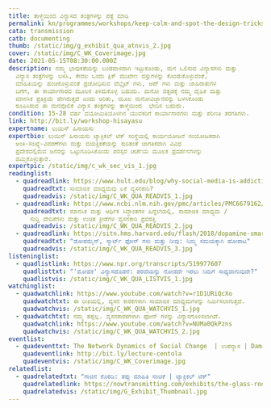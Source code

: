 ```yaml
---
title: ತಾಳ್ಮೆಯಿಂದ ವಿನ್ಯಾಸದ ತಂತ್ರಗಳನ್ನು ಪತ್ತೆ ಮಾಡಿ
permalink: kn/programmes/workshops/keep-calm-and-spot-the-design-tricks/
cata: transmission
catb: documenting
thumb: /static/img/g_exhibit_qua_atnvis_2.jpg
cover: /static/img/C_WK_Coverimage.jpg
date: 2021-05-15T08:30:00.000Z
description: ನಮ್ಮ ಭಾವುಕತೆಯನ್ನು ಬಂಡವಾಳವಾಗಿ ಇಟ್ಟುಕೊಂಡು, ಮನ ಒಲಿಸುವ ವಿನ್ಯಾಸಗಳು ಮತ್ತು
  ವಿನ್ಯಾಸ ತಂತ್ರಗಳನ್ನು ಬಳಸಿ, ಕೇವಲ ಒಂದು ಕ್ಲಿಕ್‌ ಮುಖೇಣ ವಸ್ತುಗಳನ್ನು ಕೊಂಡುಕೊಳ್ಳುವಂತೆ,
  ಮಾಹಿತಿಯನ್ನು ಹಂಚಿಕೊಳ್ಳುವಂತೆ ಪ್ರಚೋಧಿಸುವ ವೆಬ್ಸೈಟ್‌ ಗಳು, ಆಪ್‌ ಗಳು ಮತ್ತು ಜಾಹಿರಾತುಗಳ
  ಬಗೆಗೆ, ಈ ಕಾರ್ಯಾಗಾರದ ಮೂಲಕ ತಿಳಿದುಕೊಳ್ಳ ಬಹುದು. ಮನೋ ವತ್ತಡಕ್ಕೆ ನಮ್ಮ ದೈಹಿಕ ಮತ್ತು
  ಮಾನಸಿಕ ಪ್ರತಿಕ್ರಿಯೆ ಹೇಗಿರುತ್ತದೆ ಎಂದು ಅರಿತು, ಮೂಲ ಮನೋವಿಜ್ಞಾನವನ್ನು ಬಳಸಿಕೊಂಡು 
  ರೂಪಿಸಿರುವ ಈ ಮನವೊಲಿಕೆ ವಿನ್ಯಾಸ ತಂತ್ರಗಳನ್ನು ತಾಳ್ಮೆಯಿಂದ  ಭೇದಿಸ ಬಹುದು.
condition: 15-28 ವರ್ಷ ವಯೋಮಿತಿಯೊಳಗಿನ ಯುವಕರಿಗೆ ಕಾರ್ಯಾಗಾರಗಳು ಮತ್ತು ಪರಿಣತಿ ತರಗತಿಗಳು.
link: http://bit.ly/workshop-hisayasu
expertname: ಲುಯಿಸ್ ಹಿಸಾಯಸು
expertbio: ಲುಯಿಸ್ ಹಿಸಾಯಸು ಟ್ಯಾಕ್ಟಿಕಲ್‌ ಟೆಕ್‌ ಸಂಸ್ಥೆಯಲ್ಲಿ ಕಾರ್ಯಯೋಜನೆ ಸಂಯೋಜಕರಾಗಿ
  ಅಂಕಿ-ಸಂಖ್ಯೆ-ವಿವರಣೆಗಳು ಮತ್ತು ವಯಕ್ತಿಕತೆಯನ್ನು ಕುರಿತಂತೆ ಜಾಗತಿಕವಾಗಿ ವಿವಿಧ
  ಪ್ರದೇಶದಲ್ಲಿರುವ ಜನರನ್ನು ಒಟ್ಟುಗೂಡಿಸಿಕೊಂಡು ಪರಸ್ಪರ ಚರ್ಚೆಯ ಮೂಲಕ ಪ್ರದರ್ಶನಗಳನ್ನು
  ಹಮ್ಮಿಕೊಳ್ಳುತ್ತಾರೆ.
expertpic: /static/img/c_wk_sec_vis_1.jpg
readinglist:
  - quadreadlink: https://www.hult.edu/blog/why-social-media-is-addictive/
    quadreadtxt: ಸಾಮಾಜಿಕ ಮಾಧ್ಯಮವು ಏಕೆ ವ್ಯಸನಕಾರಿ?
    quadreadvis: /static/img/C_WK_QUA_READVIS_1.jpg
  - quadreadlink: https://www.ncbi.nlm.nih.gov/pmc/articles/PMC6679162/
    quadreadtxt: ಮಾನಸಿಕ ಮತ್ತು ಆರ್ಥಿಕ ಸಿದ್ಧಾಂತಗಳ ಹಿನ್ನೆಲೆಯಲ್ಲಿ, ಸಾಮಾಜಿಕ ಮಾಧ್ಯಮ /
      ಸುದ್ದಿ ವೇದಿಕೆಗಳು ಮತ್ತು ಉಚಿತ ಕ್ರೀಡೆಗಳ ವ್ಯಸನಕಾರಿ ಪ್ರವರತ್ತಿ
    quadreadvis: /static/img/C_WK_QUA_READVIS_2.jpg
  - quadreadlink: https://sitn.hms.harvard.edu/flash/2018/dopamine-smartphones-battle-time/
    quadreadtxt: "ಡೋಪಮೈನ್‌, ಸ್ಮಾರ್ಟ್‌ ಫೋನ್‌ ಗಳು ಮತ್ತು ನೀವು: ನಿಮ್ಮ ಸಮಯಕ್ಕಾಗಿ ಹೋರಾಟ"
    quadreadvis: /static/img/C_WK_QUA_READVIS_3.jpg
listeninglist:
  - quadlistlink: https://www.npr.org/transcripts/519977607
    quadlisttxt: "'ಮೋಹಕ' ವಿನ್ಯಾಸದೊಡನೆ: ಪರದೆಯನ್ನು ನೋಡದೇ ಇರಲು ನಿಮಗೆ ಸಾಧ್ಯವಾಗುವುದೇ?"
    quadlistvis: /static/img/C_WK_QUA_LISTVIS_1.jpg
watchinglist:
  - quadwatchlink: https://www.youtube.com/watch?v=r1D1URiQcXo
    quadwatchtxt: ಈ ರೀತಿಯಲ್ಲಿ, ವ್ಯಸನ ಕಾರಕಗಳಾಗಿ ಸಾಮಾಜಿಕ ಮಾಧ್ಯಮಗಳನ್ನು ನಿರ್ಮಿಸಲಾಗುತ್ತದೆ.
    quadwatchvis: /static/img/C_WK_QUA_WATCHVIS_1.jpg
  - quadwatchtxt: ನಮ್ಮ ತಪ್ಪಲ್ಲ. ವ್ಯಸನಕಾರಕಗಳಾಗಿ ಫೋನ್ ಗಳನ್ನು ವಿನ್ಯಾಸಗೊಳಿಸಲಾಗಿದೆ.
    quadwatchlink: https://www.youtube.com/watch?v=NUMa0QkPzns
    quadwatchvis: /static/img/C_WK_QUA_WATCHVIS_2.jpg
eventlist:
  - quadeventtxt: The Network Dynamics of Social Change  | ಉಪನ್ಯಾಸ | Damon Centola
    quadeventlink: http://bit.ly/lecture-centola
    quadeventvis: /static/img/C_WK_Coverimage.jpg
relatedlist:
  - quadrelatedtxt: "ಗಾಜಿನ ಕೊಠಡಿ: ತಪ್ಪು ಮಾಹಿತಿ ಸಂಚಿಕೆ | ಟ್ಯಾಕ್ಟಿಕಲ್‌ ಟೆಕ್"
    quadrelatedlink: https://nowtransmitting.com/exhibits/the-glass-room/
    quadrelatedvis: /static/img/G_Exhibit_Thumbnail.jpg
---
```

